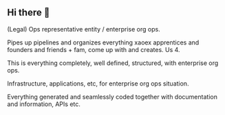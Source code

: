 ## Hi there 👋

(Legal) Ops representative entity / enterprise org ops.

Pipes up pipelines and organizes everything xaoex apprentices and founders and friends + fam, come up with and creates. Us 4.

This is everything completely, well defined, structured, with enterprise org ops.

Infrastructure, applications, etc, for enterprise org ops situation.

Everything generated and seamlessly coded together with documentation and information, APIs etc.